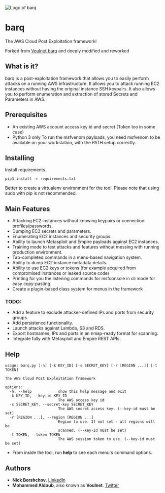 ![Logo of barq](https://raw.githubusercontent.com/zeinlol/barq/master/logo.png)

# barq
The AWS Cloud Post Exploitation framework!

Forked from [Voulnet barq](https://github.com/Voulnet/barq) and deeply modified and reworked

## What is it?

barq is a post-exploitation framework that allows you to easily perform attacks on a running AWS infrastructure. It allows you to attack running EC2 instances without having the original instance SSH keypairs. It also allows you to perform enumeration and extraction of stored Secrets and Parameters in AWS.

## Prerequisites

- An existing AWS account access key id and secret (Token too in some case) 
- Python 3 only
To run the msfvenom payloads, you need msfvenom to be available on your workstation, with the PATH setup correctly.

## Installing

Install requirements

```
pip3 install -r requirements.txt
```

Better to create a virtualenv environment for the tool. Please note that using sudo with pip is not recommended.

## Main Features

- Attacking EC2 instances without knowing keypairs or connection profiles/passwords.
- Dumping EC2 secrets and parameters.
- Enumerating EC2 instances and security groups.
- Ability to launch Metasploit and Empire payloads against EC2 instances.
- Training mode to test attacks and features without messing with running production environment.
- Tab-completed commands in a menu-based navigation system.
- Ability to dump EC2 instance metadata details.
- Ability to use EC2 keys or tokens (for example acquired from compromised instances or leaked source code)
- Printing for you the listening commands for msfconsole in cli mode for easy copy-pasting.
- Create a plugin-based class system for menus in the framework

### TODO:

- Add a feature to exclude attacker-defined IPs and ports from security groups.
- Add persistence functionality.
- Launch attacks against Lambda, S3 and RDS.
- Export hostnames, IPs and ports in an nmap-ready format for scanning.
- Integrate fully with Metasploit and Empire REST APIs.

## Help

```text
usage: barq.py [-h] [-k KEY_ID] [-s SECRET_KEY] [-r [REGION ...]] [-t TOKEN]

The AWS Cloud Post Exploitation framework

options:
  -h, --help            show this help message and exit
  -k KEY_ID, --key-id KEY_ID
                        The AWS access key id
  -s SECRET_KEY, --secret-key SECRET_KEY
                        The AWS secret access key. (--key-id must be set)
  -r [REGION ...], --region [REGION ...]
                        Region to use. If not set - all regions will be
                        scanned. (--key-id must be set)
  -t TOKEN, --token TOKEN
                        The AWS session token to use. (--key-id must be set)
```
- From inside the tool, run **help** to see each menu's command options.

## Authors

* **Nick Borshchov**. [LinkedIn](https://www.linkedin.com/in/nick-borshchov/)
* **Mohammed Aldoub**, also known as **Voulnet**. [Twitter](https://www.twitter.com/Voulnet)

